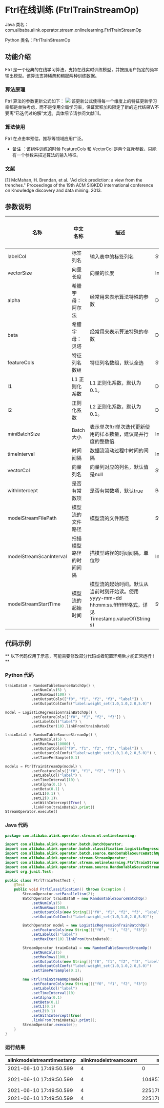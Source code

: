 # Ftrl在线训练 (FtrlTrainStreamOp)
Java 类名：com.alibaba.alink.operator.stream.onlinelearning.FtrlTrainStreamOp

Python 类名：FtrlTrainStreamOp


## 功能介绍
Ftrl 是一个经典的在线学习算法，支持在线实时训练模型，并按照用户指定的频率输出模型。该算法支持稀疏和稠密两种训练数据。

### 算法原理
Ftrl 算法的参数更新公式如下：
![](https://img.alicdn.com/imgextra/i3/O1CN01XoxaWa1k1Nm634hef_!!6000000004623-2-tps-735-64.png)
该更新公式使得每一个维度上的特征更新学习率都是单独考虑，而不是使用全局学习率，保证累积加和限定了新的迭代结果W不要离“已迭代过的解”太远。具体细节请参阅文献[1]。
### 算法使用
Ftrl 在点击率预估，推荐等领域应用广泛。

- 备注 ：该组件训练的时候 FeatureCols 和 VectorCol 是两个互斥参数，只能有一个参数来描述算法的输入特征。

### 文献
[1] McMahan, H. Brendan, et al. "Ad click prediction: a view from the trenches." Proceedings of the 19th ACM SIGKDD international conference on Knowledge discovery and data mining. 2013.


## 参数说明

| 名称 | 中文名称 | 描述 | 类型 | 是否必须？ | 取值范围 | 默认值 |
| --- | --- | --- | --- | --- | --- | --- |
| labelCol | 标签列名 | 输入表中的标签列名 | String | ✓ |  |  |
| vectorSize | 向量长度 | 向量的长度 | Integer | ✓ |  |  |
| alpha | 希腊字母：阿尔法 | 经常用来表示算法特殊的参数 | Double |  |  | 0.1 |
| beta | 希腊字母：贝塔 | 经常用来表示算法特殊的参数 | Double |  |  | 1.0 |
| featureCols | 特征列名数组 | 特征列名数组，默认全选 | String[] |  |  | null |
| l1 | L1 正则化系数 | L1 正则化系数，默认为0.1。 | Double |  | x >= 0.0 | 0.1 |
| l2 | 正则化系数 | L2 正则化系数，默认为0.1。 | Double |  | x >= 0.0 | 0.1 |
| miniBatchSize | Batch大小 | 表示单次ftrl单次迭代更新使用的样本数量，建议是并行度的整数倍. | Integer |  |  | 512 |
| timeInterval | 时间间隔 | 数据流流动过程中时间的间隔 | Integer |  |  | 1800 |
| vectorCol | 向量列名 | 向量列对应的列名，默认值是null | String |  |  | null |
| withIntercept | 是否有常数项 | 是否有常数项，默认true | Boolean |  |  | true |
| modelStreamFilePath | 模型流的文件路径 | 模型流的文件路径 | String |  |  | null |
| modelStreamScanInterval | 扫描模型路径的时间间隔 | 描模型路径的时间间隔，单位秒 | Integer |  |  | 10 |
| modelStreamStartTime | 模型流的起始时间 | 模型流的起始时间。默认从当前时刻开始读。使用yyyy-mm-dd hh:mm:ss.fffffffff格式，详见Timestamp.valueOf(String s) | String |  |  | null |

## 代码示例

** 以下代码仅用于示意，可能需要修改部分代码或者配置环境后才能正常运行！**

### Python 代码
```python
trainData0 = RandomTableSourceBatchOp() \
            .setNumCols(5) \
            .setNumRows(100) \
            .setOutputCols(["f0", "f1", "f2", "f3", "label"]) \
            .setOutputColConfs("label:weight_set(1.0,1.0,2.0,5.0)")

model = LogisticRegressionTrainBatchOp() \
            .setFeatureCols(["f0", "f1", "f2", "f3"]) \
            .setLabelCol("label") \
            .setMaxIter(10).linkFrom(trainData0)

trainData1 = RandomTableSourceStreamOp() \
            .setNumCols(5) \
            .setMaxRows(10000) \
            .setOutputCols(["f0", "f1", "f2", "f3", "label"]) \
            .setOutputColConfs("label:weight_set(1.0,1.0,2.0,5.0)") \
            .setTimePerSample(0.1)

models = FtrlTrainStreamOp(model) \
            .setFeatureCols(["f0", "f1", "f2", "f3"]) \
            .setLabelCol("label") \
            .setTimeInterval(10) \
            .setAlpha(0.1) \
            .setBeta(0.1) \
            .setL1(0.1) \
            .setL2(0.1)\
            .setWithIntercept(True) \
            .linkFrom(trainData1).print()
StreamOperator.execute()
```
### Java 代码
```java
package com.alibaba.alink.operator.stream.ml.onlinelearning;

import com.alibaba.alink.operator.batch.BatchOperator;
import com.alibaba.alink.operator.batch.classification.LogisticRegressionTrainBatchOp;
import com.alibaba.alink.operator.batch.source.RandomTableSourceBatchOp;
import com.alibaba.alink.operator.stream.StreamOperator;
import com.alibaba.alink.operator.stream.onlinelearning.FtrlTrainStreamOp;
import com.alibaba.alink.operator.stream.source.RandomTableSourceStreamOp;
import org.junit.Test;

public class FtrlTrainTestTest {
    @Test
    public void FtrlClassification() throws Exception {
        StreamOperator.setParallelism(2);
        BatchOperator trainData0 = new RandomTableSourceBatchOp()
            .setNumCols(5)
            .setNumRows(100L)
            .setOutputCols(new String[]{"f0", "f1", "f2", "f3", "label"})
            .setOutputColConfs("label:weight_set(1.0,1.0,2.0,5.0)");

        BatchOperator model = new LogisticRegressionTrainBatchOp()
            .setFeatureCols(new String[]{"f0", "f1", "f2", "f3"})
            .setLabelCol("label")
            .setMaxIter(10).linkFrom(trainData0);

        StreamOperator trainData1 = new RandomTableSourceStreamOp()
            .setNumCols(5)
            .setMaxRows(100L)
            .setOutputCols(new String[]{"f0", "f1", "f2", "f3", "label"})
            .setOutputColConfs("label:weight_set(1.0,1.0,2.0,5.0)")
            .setTimePerSample(0.1);

        new FtrlTrainStreamOp(model)
            .setFeatureCols(new String[]{"f0", "f1", "f2", "f3"})
            .setLabelCol("label")
            .setTimeInterval(10)
            .setAlpha(0.1)
            .setBeta(0.1)
            .setL1(0.1)
            .setL2(0.1)
            .setWithIntercept(true)
            .linkFrom(trainData1).print();
        StreamOperator.execute();
    }
}
```
### 运行结果
alinkmodelstreamtimestamp|alinkmodelstreamcount|model_id|model_info|label_value
-------------------------|---------------------|--------|----------|-----------
2021-06-10 17:49:50.599|4|0|{"hasInterceptItem":"true","modelName":"\"Logistic Regression\"","labelCol":null,"linearModelType":"\"LR\"","vectorSize":"4"}|null
2021-06-10 17:49:50.599|4|1048576|{"featureColNames":["f0","f1","f2","f3"],"featureColTypes":null,"coefVector":{"data":[0.7535834898120117,0.1413841730068463,0.22745806246300418,0.22262447698184248,0.07959472260346781]},"coefVectors":null,"convergenceInfo":null}|null
2021-06-10 17:49:50.599|4|2251799812636672|null|2.0000
2021-06-10 17:49:50.599|4|2251799812636673|null|1.0000

